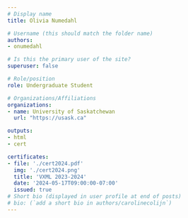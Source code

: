 ```yaml
---
# Display name
title: Olivia Numedahl

# Username (this should match the folder name)
authors:
- onumedahl

# Is this the primary user of the site?
superuser: false

# Role/position
role: Undergraduate Student

# Organizations/Affiliations
organizations:
- name: University of Saskatchewan
  url: "https://usask.ca"

outputs:
- html
- cert

certificates:
- file: './cert2024.pdf'
  img: './cert2024.png'
  title: 'VXML 2023-2024'
  date: '2024-05-17T09:00:00-07:00'
  issued: true
# Short bio (displayed in user profile at end of posts)
# bio: (`add a short bio in authors/carolinecolijn`)
---
```

